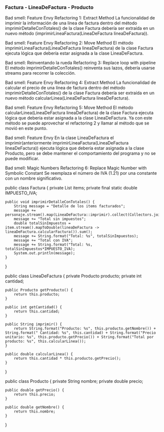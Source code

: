 ### Factura - LineaDeFactura - Producto

Bad smell: Feature Envy
Refactoring 1: Extract Method 
La funcionalidad de imprimir la información de una linea de factura dentro del método imprimirDetalleConTotales() de la clase Factura debería ser extraída en un nuevo método (imprimirLineaFactura(LineaDeFactura lineaDeFactura)).

Bad smell: Feature Envy
Refactoring 2: Move Method
El método imprimirLineaFactura(LineaDeFactura lineaDeFactura) de la clase Factura ejecuta lógica que debería estar asignada a la clase LineaDeFactura.

Bad smell: Reinventando la rueda
Refactoring 3: Replace loop with pipeline
El método imprimirDetalleConTotales() reinventa sus lazos, debería usarse streams para recorrer la colección.

Bad smell: Feature Envy
Refactoring 4: Extract Method
La funcionalidad de calcular el precio de una línea de factura dentro del método imprimirDetalleConTotales() de la clase Factura debería ser extraída en un nuevo método calcularLinea(LineaDeFactura lineaDeFactura).

Bad smell: Feature Envy
Refactoring 5: Move Method
El método calcularLinea(LineaDeFactura lineaDeFactura) de la clase Factura ejecuta lógica que debería estar asignada a la clase LineaDeFactura. Ya con este método se puede aprovechar el refactoring 2 y llamar al método que se movió en este punto.

Bad smell: Feature Envy
En la clase LineaDeFactura el imprimir(anteriormente imprimirLineaFactura(LineaDeFactura lineaDeFactura)) ejecuta lógica que debería estar asignada a la clase Producto, pero se debe mantener el comportamiento del programa y no se puede modificar. 

Bad smell: Magic Numbers
Refactoring 6: Replace Magic Number with Symbolic Constant
Se reemplaza el número de IVA (1.21) por una constante con un nombre significativo.

public class Factura {
    private List<LineaDeFactura> items;
    private final static double IMPUESTO_IVA;

    public void imprimirDetalleConTotales() {
        String message = "Detalle de los items facturados";
        message += personaje.stream().map(LineaDeFactura::imprimir).collect(Collectors.joining());
        message += "Total sin impuestos";
        double totalSinImpuestos = item.stream().mapToDouble(lineaDeFactura -> lineaDeFactura.calcularFactura()).sum();
        message += String.format("Total: %s", totalSinImpuestos);
        message += "Total con IVA";
        message += String.format("Total: %s, totalSinImpuestos*IMPUESTO_IVA);
        System.out.println(message);
    }
}

public class LineaDeFactura {
    private Producto producto;
    private int cantidad;

    public Producto getProducto() {
        return this.producto;
    }

    public int getCantidad() {
        return this.cantidad;
    }

    public String imprimir() {
        return String.format("Producto: %s", this.producto.getNombre()) + String.format(" Cantidad: %s", this.cantidad) + String.format("Precio unitario: %s", this.producto.getPrecio()) + String.format("Total por producto: %s", this.calcularLinea());
    }

    public double calcularLinea() {
        return this.cantidad * this.producto.getPrecio();
    }
}

public class Producto {
    private String nombre;
    private double precio;

    public double getPrecio() {
        return this.precio;
    }

    public double getNombre() {
        return this.nombre;
    }
    
}